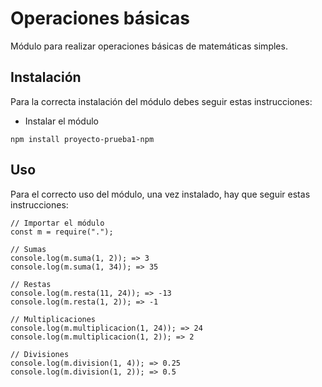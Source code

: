 # Operaciones básicas

Módulo para realizar operaciones básicas de matemáticas simples.

## Instalación

Para la correcta instalación del módulo debes seguir estas instrucciones:

* Instalar el módulo
```
npm install proyecto-prueba1-npm
```

## Uso

Para el correcto uso del módulo, una vez instalado, hay que seguir estas instrucciones:

```
// Importar el módulo
const m = require(".");

// Sumas
console.log(m.suma(1, 2)); => 3
console.log(m.suma(1, 34)); => 35

// Restas
console.log(m.resta(11, 24)); => -13
console.log(m.resta(1, 2)); => -1

// Multiplicaciones
console.log(m.multiplicacion(1, 24)); => 24
console.log(m.multiplicacion(1, 2)); => 2

// Divisiones
console.log(m.division(1, 4)); => 0.25
console.log(m.division(1, 2)); => 0.5
```
